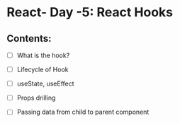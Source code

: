 # React- Day -5: React Hooks

## Contents:

-[ ] What is the hook?  
-[ ] Lifecycle of Hook  
-[ ] useState, useEffect

- [ ] Props drilling
- [ ] Passing data from child to parent component
